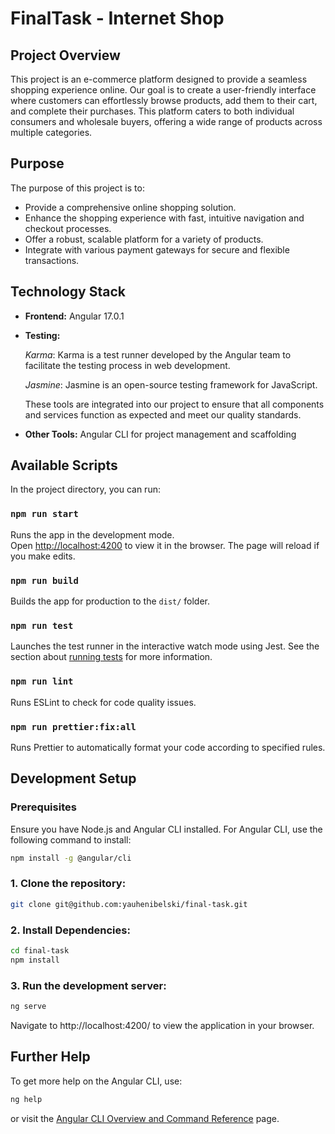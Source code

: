 # FinalTask - Internet Shop

## Project Overview

This project is an e-commerce platform designed to provide a seamless shopping experience online. Our goal is to create a user-friendly interface where customers can effortlessly browse products, add them to their cart, and complete their purchases. This platform caters to both individual consumers and wholesale buyers, offering a wide range of products across multiple categories.

## Purpose

The purpose of this project is to:

-   Provide a comprehensive online shopping solution.
-   Enhance the shopping experience with fast, intuitive navigation and checkout processes.
-   Offer a robust, scalable platform for a variety of products.
-   Integrate with various payment gateways for secure and flexible transactions.

## Technology Stack

-   **Frontend:** Angular 17.0.1
-   **Testing:**

    _Karma_: Karma is a test runner developed by the Angular team to facilitate the testing process in web development.

    _Jasmine_: Jasmine is an open-source testing framework for JavaScript.

    These tools are integrated into our project to ensure that all components and services function as expected and meet our quality standards.

-   **Other Tools:** Angular CLI for project management and scaffolding

## Available Scripts

In the project directory, you can run:

### `npm run start`

Runs the app in the development mode.\
Open [http://localhost:4200](http://localhost:4200) to view it in the browser. The page will reload if you make edits.

### `npm run build`

Builds the app for production to the `dist/` folder.

### `npm run test`

Launches the test runner in the interactive watch mode using Jest. See the section about [running tests](https://jestjs.io/docs/en/getting-started) for more information.

### `npm run lint`

Runs ESLint to check for code quality issues.

### `npm run prettier:fix:all`

Runs Prettier to automatically format your code according to specified rules.

## Development Setup

### Prerequisites

Ensure you have Node.js and Angular CLI installed. For Angular CLI, use the following command to install:

```bash
npm install -g @angular/cli
```

### 1. Clone the repository:

```bash
git clone git@github.com:yauhenibelski/final-task.git
```

### 2. Install Dependencies:

```bash
cd final-task
npm install
```

### 3. Run the development server:

```bash
ng serve
```

Navigate to http://localhost:4200/ to view the application in your browser.

## Further Help

To get more help on the Angular CLI, use:

```bash
ng help
```

or visit the [Angular CLI Overview and Command Reference](https://angular.io/cli) page.
